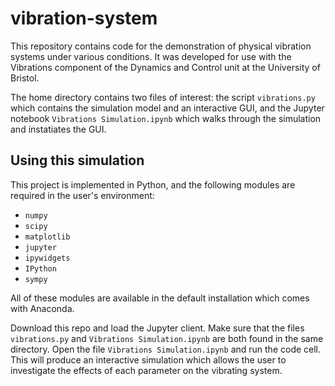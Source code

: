 # vibration-system

This repository contains code for the demonstration of physical vibration systems under various conditions. It was developed for use with the Vibrations component of the Dynamics and Control unit at the University of Bristol.

The home directory contains two files of interest: the script `vibrations.py` which contains the simulation model and an interactive GUI, and the Jupyter notebook `Vibrations Simulation.ipynb` which walks through the simulation and instatiates the GUI.

## Using this simulation

This project is implemented in Python, and the following modules are required in the user's environment:
- `numpy`
- `scipy`
- `matplotlib`
- `jupyter`
- `ipywidgets`
- `IPython`
- `sympy`

All of these modules are available in the default installation which comes with Anaconda.

Download this repo and load the Jupyter client. Make sure that the files `vibrations.py` and `Vibrations Simulation.ipynb` are both found in the same directory. Open the file `Vibrations Simulation.ipynb` and run the code cell. This will produce an interactive simulation which allows the user to investigate the effects of each parameter on the vibrating system.
